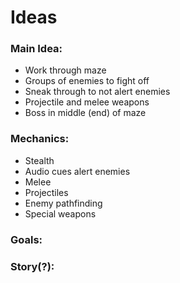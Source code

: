 # Ideas

### Main Idea:
+ Work through maze
+ Groups of enemies to fight off
+ Sneak through to not alert enemies
+ Projectile and melee weapons
+ Boss in middle (end) of maze

### Mechanics:
+ Stealth
+ Audio cues alert enemies
+ Melee
+ Projectiles
+ Enemy pathfinding
+ Special weapons

### Goals:


### Story(?):

